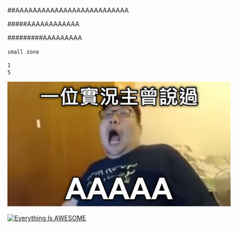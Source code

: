 ##AAAAAAAAAAAAAAAAAAAAAAAAAA


#####AAAAAAAAAAAA

#########AAAAAAAAA

`small zone`


```big zone
1
5
```


![NKFUST](NKFUST.jpg "第一科大")



[![Everything Is AWESOME](https://img.youtube.com/vi/StTqXEQ2l-Y/0.jpg)](https://www.youtube.com/watch?v=StTqXEQ2l-Y "Everything Is AWESOME")
